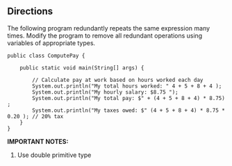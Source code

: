 ## Directions

The following program redundantly repeats the same expression many times. Modify the program to remove all redundant operations using variables of appropriate types.

	public class ComputePay {

	    public static void main(String[] args) {
	    
	        // Calculate pay at work based on hours worked each day
	        System.out.println("My total hours worked: " 4 + 5 + 8 + 4 );
	        System.out.println("My hourly salary: $8.75 ");
	        System.out.println("My total pay: $" + (4 + 5 + 8 + 4) * 8.75) ;
	        System.out.println("My taxes owed: $" (4 + 5 + 8 + 4) * 8.75 * 0.20 ); // 20% tax
	    }
	}

**IMPORTANT NOTES:**

1. Use double primitive type